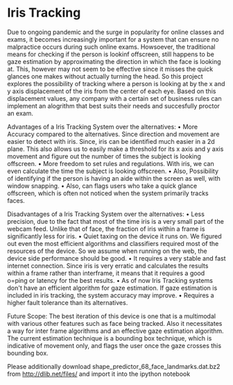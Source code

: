 # Iris Tracking

Due to ongoing pandemic and the surge in popularity for online classes and exams, it becomes increasingly important for a system that can ensure no malpractice occurs during such online exams.
Howsoever, the traditional means for checking if the person is lookinf offscreen,  still happens to be gaze estimation by approximating the direction in which the face is looking at. This, however may not seem to be effective since it misses the quick glances one makes without actually turning the head.
So this project explores the possibility of tracking where a person is looking at by the x and y axis displacement of the iris from the center of each eye. Based on this displacement values, any company with a certain set of business rules can implement an alogrithm that best suits their needs and succesfully proctor an exam.

Advantages of a Iris Tracking System over the alternatives:
    • More Accuracy compared to the alternatives. Since direction and movement are easier to detect with iris. Since, iris can be identified much easier in a 2d plane. This also allows us to easily make a threshold for its x axis and y axis movement and figure out the number of times the subject is looking offscreen.
    • More freedom to set rules and regulations. With iris, we can even calculate the time the subject is looking offscreen.
    • Also, Possibility of identifying if the person is having an aide within the screen as well, with window snapping.
    • Also, can flags users who take a quick glance offscreen, which is often not noticed when the system primarily tracks faces.

Disadvantages of a Iris Tracking System over the alternatives:
    • Less precision, due to the fact that most of the time iris is a very small part of the webcam feed. Unlike that of face, the fraction of iris within a frame is significantly less for iris.
    • Quiet taxing on the device it runs on. We figured out even the most efficient algorithms and classifiers required most of the resources of the device. So we assume when running on the web, the device side performance should be good.
    • It requires a very stable and fast internet connection. Since iris is very erratic and calculates the results within a frame rather than interframe, it means that it requires a good o=ping or latency for the best results.
    • As of now Iris Tracking systems don't have an efficient algorithm for gaze estimation. If gaze estimation is included in iris tracking, the system accuracy may improve.
    • Requires a higher fault tolerance than its alternatives.

Future Scope:
	The best iteration of this device is one that is a multimodal with various other features such as face being tracked. Also it necessitates a way for inter frame algorithms and an effective gaze estimation algorithm. The current estimation technique is a bounding box technique, which is indicative of movement only, and flags the user once the gaze crosses this bounding box.

Please additionally download shape_predictor_68_face_landmarks.dat.bz2 from http://dlib.net/files/ and import it into the ipython notebook
